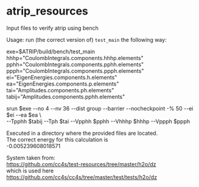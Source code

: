 # atrip_resources
Input files to verify atrip using bench

Usage: run (the correct version of) ```test_main``` the following way:

exe=$ATRIP/build/bench/test_main \
hhhp="CoulombIntegrals.components.hhhp.elements" \
pphh="CoulombIntegrals.components.pphh.elements" \
ppph="CoulombIntegrals.components.ppph.elements" \
ei="EigenEnergies.components.h.elements" \
ea="EigenEnergies.components.p.elements" \
tai="Amplitudes.components.ph.elements" \
tabij="Amplitudes.components.pphh.elements"

srun $exe --no 4 --nv 36 --dist group --barrier --nocheckpoint -% 50 --ei $ei --ea $ea \\ \
          --Tpphh $tabij --Tph $tai --Vpphh $pphh --Vhhhp $hhhp --Vppph $ppph 

Executed in a directory where the provided files are located. \
The correct energy for this calculation is \
-0.005239608018571


System taken from: \
https://github.com/cc4s/test-resources/tree/master/h2o/dz \
which is used here \
https://github.com/cc4s/cc4s/tree/master/test/tests/h2o/dz
